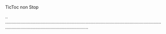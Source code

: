 TicToc non Stop

..
..............................................................................................................................................................................................